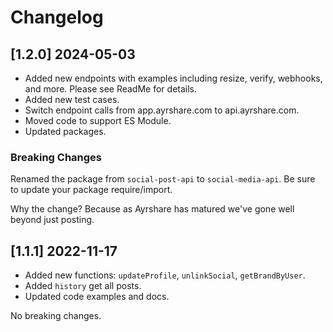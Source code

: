 # Changelog

## [1.2.0] 2024-05-03

- Added new endpoints with examples including resize, verify, webhooks, and more. Please see ReadMe for details.
- Added new test cases.
- Switch endpoint calls from app.ayrshare.com to api.ayrshare.com.
- Moved code to support ES Module.
- Updated packages.

### Breaking Changes

Renamed the package from `social-post-api` to `social-media-api`. Be sure to update your package require/import. 

Why the change? Because as Ayrshare has matured we've gone well beyond just posting.

## [1.1.1] 2022-11-17

- Added new functions: `updateProfile`, `unlinkSocial`, `getBrandByUser`.
- Added `history` get all posts.
- Updated code examples and docs.

No breaking changes.
